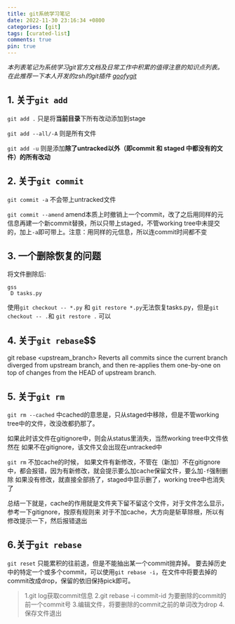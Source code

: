 ```yaml
---
title: git系统学习笔记
date: 2022-11-30 23:16:34 +0800
categories: [git]
tags: [curated-list]
comments: true
pin: true
---
```


*本列表笔记为系统学习git官方文档及日常工作中积累的值得注意的知识点列表。在此推荐一下本人开发的zsh的git插件 [goofygit](https://github.com/buyiyihu/ok-zsh/tree/main/plugins/goofygit)*


## 1. 关于`git add`

`git add .` 只是将**当前目录**下所有改动添加到stage

`git add --all/-A` 则是所有文件

`git add -u` 则是添加**除了untracked以外（即commit 和 staged 中都没有的文件）的所有改动**


## 2. 关于`git commit`

`git commit -a` 不会带上untracked文件

`git commit --amend` amend本质上时撤销上一个commit，改了之后用同样的元信息再建一个新commit替换，所以只带上staged，不管working tree中未提交的，加上`-a`即可带上。注意：用同样的元信息，所以连commit时间都不变

## 3. 一个删除恢复的问题

将文件删除后:
```
gss
 D tasks.py
```

使用`git checkout -- *.py` 和 `git restore *.py`无法恢复tasks.py，但是`git checkout -- .`和 `git restore .` 可以

## 4. 关于`git rebase`$$


git rebase <upstream_branch>
Reverts all commits since the current branch diverged from upstream branch, and then re-applies them one-by-one on top of changes from the HEAD of upstream branch.


## 5. 关于`git rm`

`git rm --cached` 中cached的意思是，只从staged中移除，但是不管working tree中的文件，改没改都扔那了。

如果此时该文件在gitignore中，则会从status里消失，当然working tree中文件依然在
如果不在gitignore，该文件又会出现在untracked中

`git rm` 不加cache的时候，
如果文件有新修改，不管在（新加）不在gitignore中，都会报错，因为有新修改，就会提示要么加cache保留文件，要么加`-f`强制删除
如果没有修改，就直接全部扬了，staged中显示删了，working tree中也消失了

总结一下就是，cache的作用就是文件夹下留不留这个文件，对于文件怎么显示，参考一下gitignore，按原有规则来
对于不加cache，大方向是斩草除根，所以有修改提示一下，然后报错退出


## 6.关于`git rebase`

`git reset` 只能累积的往前退，但是不能抽出某一个commit抛弃掉。
要去掉历史中的特定一个或多个commit，可以使用`git rebase -i`，在文件中将要去掉的commit改成drop，保留的依旧保持pick即可。
>
> 1.git log获取commit信息 
> 2.git rebase -i <commit-id>
commit-id 为要删除的commit的前一个commit号 
> 3.编辑文件，将要删除的commit之前的单词改为drop 
> 4.保存文件退出
> 


